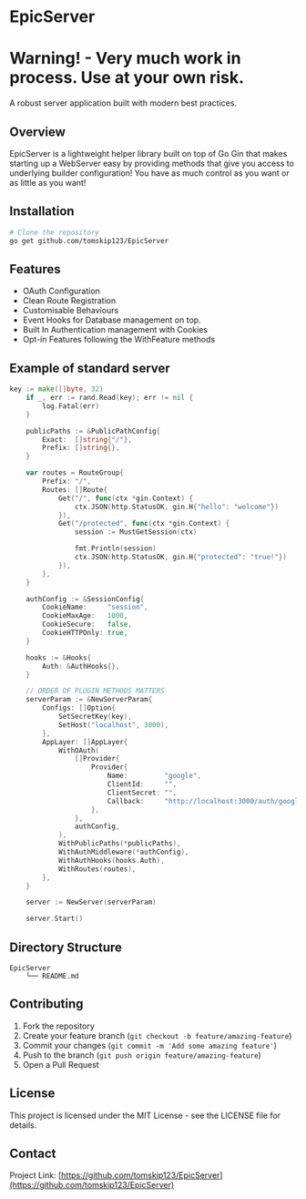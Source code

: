 # EpicServer

# Warning! - Very much work in process. Use at your own risk.

A robust server application built with modern best practices.

## Overview

EpicServer is a lightweight helper library built on top of Go Gin that makes starting up a WebServer easy by providing methods that give you access to underlying builder configuration! You have as much control as you want or as little as you want!

## Installation

```bash
# Clone the repository
go get github.com/tomskip123/EpicServer
```

## Features

* OAuth Configuration
* Clean Route Registration
* Customisable Behaviours
* Event Hooks for Database management on top.
* Built In Authentication management with Cookies
* Opt-in Features following the WithFeature methods

## Example of standard server

```go
key := make([]byte, 32)
	if _, err := rand.Read(key); err != nil {
		log.Fatal(err)
	}

	publicPaths := &PublicPathConfig{
		Exact:  []string{"/"},
		Prefix: []string{},
	}

	var routes = RouteGroup{
		Prefix: "/",
		Routes: []Route{
			Get("/", func(ctx *gin.Context) {
				ctx.JSON(http.StatusOK, gin.H{"hello": "welcome"})
			}),
			Get("/protected", func(ctx *gin.Context) {
				session := MustGetSession(ctx)

				fmt.Println(session)
				ctx.JSON(http.StatusOK, gin.H{"protected": "true!"})
			}),
		},
	}

	authConfig := &SessionConfig{
		CookieName:     "session",
		CookieMaxAge:   1000,
		CookieSecure:   false,
		CookieHTTPOnly: true,
	}

	hooks := &Hooks{
		Auth: &AuthHooks{},
	}

    // ORDER OF PLUGIN METHODS MATTERS
	serverParam := &NewServerParam{
		Configs: []Option{
			SetSecretKey(key),
            SetHost("localhost", 3000),
		},
		AppLayer: []AppLayer{
			WithOAuth(
				[]Provider{
					Provider{
						Name:         "google",
						ClientId:     "",
						ClientSecret: "",
						Callback:     "http://localhost:3000/auth/google/callback",
					},
				},
				authConfig,
			),
			WithPublicPaths(*publicPaths),
			WithAuthMiddleware(*authConfig),
			WithAuthHooks(hooks.Auth),
			WithRoutes(routes),
		},
	}

	server := NewServer(serverParam)

	server.Start()

```

## Directory Structure

```
EpicServer
    └── README.md
```

## Contributing

1. Fork the repository
2. Create your feature branch (`git checkout -b feature/amazing-feature`)
3. Commit your changes (`git commit -m 'Add some amazing feature'`)
4. Push to the branch (`git push origin feature/amazing-feature`)
5. Open a Pull Request

## License

This project is licensed under the MIT License - see the LICENSE file for details.

## Contact

Project Link: [https://github.com/tomskip123/EpicServer](https://github.com/tomskip123/EpicServer)
